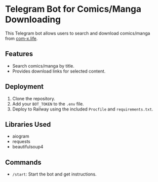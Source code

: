 # Telegram Bot for Comics/Manga Downloading

This Telegram bot allows users to search and download comics/manga from [com-x.life](https://com-x.life/).

## Features
- Search comics/manga by title.
- Provides download links for selected content.

## Deployment
1. Clone the repository.
2. Add your `BOT_TOKEN` to the `.env` file.
3. Deploy to Railway using the included `Procfile` and `requirements.txt`.

## Libraries Used
- aiogram
- requests
- beautifulsoup4

## Commands
- `/start`: Start the bot and get instructions.
